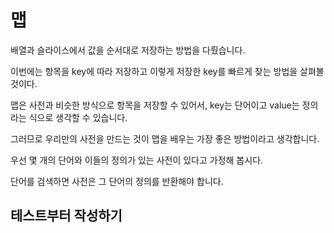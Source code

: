 # 맵

배열과 슬라이스에서 값을 순서대로 저장하는 방법을 다뤘습니다.

이번에는 항목을 key에 따라 저장하고 이렇게 저장한 key를 빠르게 찾는 방법을 살펴볼 것이다.

맵은 사전과 비슷한 방식으로 항목을 저장할 수 있어서, key는 단어이고 value는 정의라는 식으로 생각할 수 있습니다.

그러므로 우리만의 사전을 만드는 것이 맵을 배우는 가장 좋은 방법이라고 생각합니다.

우선 몇 개의 단어와 이들의 정의가 있는 사전이 있다고 가정해 봅시다.

단어를 검색하면 사전은 그 단어의 정의를 반환해야 합니다.

## 테스트부터 작성하기